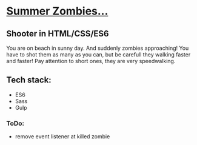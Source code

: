 # [Summer Zombies...](https://patrykrudzinski.github.io/Summer_zombies/)

## Shooter in HTML/CSS/ES6
You are on beach in sunny day. And suddenly zombies approaching! You have to shot them as many as you can, but be carefull they walking faster and faster! Pay attention to short ones, they are very speedwalking.

## Tech stack:
* ES6
* Sass
* Gulp

### ToDo:
 * remove event listener at killed zombie
